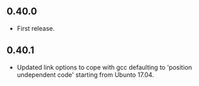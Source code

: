 
## 0.40.0
* First release.

## 0.40.1
* Updated link options to cope with gcc defaulting to 'position undependent code' starting from Ubunto 17.04.
